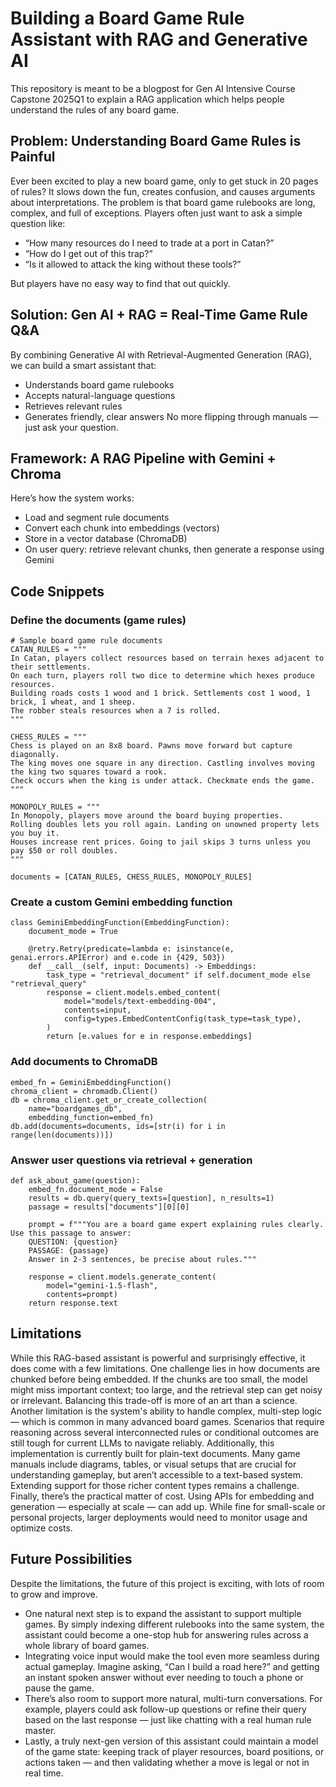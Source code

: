 # Building a Board Game Rule Assistant with RAG and Generative AI
This repository is meant to be a blogpost for Gen AI Intensive Course Capstone 2025Q1 to explain a RAG application which helps people understand the rules of any board game.

## Problem: Understanding Board Game Rules is Painful
Ever been excited to play a new board game, only to get stuck in 20 pages of rules? It slows down the fun, creates confusion, and causes arguments about interpretations. The problem is that board game rulebooks are long, complex, and full of exceptions. Players often just want to ask a simple question like:
- “How many resources do I need to trade at a port in Catan?”
- “How do I get out of this trap?”
- “Is it allowed to attack the king without these tools?”

But players have no easy way to find that out quickly.

## Solution: Gen AI + RAG = Real-Time Game Rule Q&A
By combining Generative AI with Retrieval-Augmented Generation (RAG), we can build a smart assistant that:
- Understands board game rulebooks
- Accepts natural-language questions
- Retrieves relevant rules
- Generates friendly, clear answers
No more flipping through manuals — just ask your question.

## Framework: A RAG Pipeline with Gemini + Chroma
Here’s how the system works:
- Load and segment rule documents
- Convert each chunk into embeddings (vectors)
- Store in a vector database (ChromaDB)
- On user query: retrieve relevant chunks, then generate a response using Gemini

## Code Snippets
### Define the documents (game rules)
```
# Sample board game rule documents
CATAN_RULES = """
In Catan, players collect resources based on terrain hexes adjacent to their settlements. 
On each turn, players roll two dice to determine which hexes produce resources. 
Building roads costs 1 wood and 1 brick. Settlements cost 1 wood, 1 brick, 1 wheat, and 1 sheep.
The robber steals resources when a 7 is rolled.
"""

CHESS_RULES = """
Chess is played on an 8x8 board. Pawns move forward but capture diagonally. 
The king moves one square in any direction. Castling involves moving the king two squares toward a rook.
Check occurs when the king is under attack. Checkmate ends the game.
"""

MONOPOLY_RULES = """
In Monopoly, players move around the board buying properties. 
Rolling doubles lets you roll again. Landing on unowned property lets you buy it.
Houses increase rent prices. Going to jail skips 3 turns unless you pay $50 or roll doubles.
"""

documents = [CATAN_RULES, CHESS_RULES, MONOPOLY_RULES]
```
### Create a custom Gemini embedding function
```
class GeminiEmbeddingFunction(EmbeddingFunction):
    document_mode = True
    
    @retry.Retry(predicate=lambda e: isinstance(e, genai.errors.APIError) and e.code in {429, 503})
    def __call__(self, input: Documents) -> Embeddings:
        task_type = "retrieval_document" if self.document_mode else "retrieval_query"
        response = client.models.embed_content(
            model="models/text-embedding-004",
            contents=input,
            config=types.EmbedContentConfig(task_type=task_type),
        )
        return [e.values for e in response.embeddings]
```

### Add documents to ChromaDB
```
embed_fn = GeminiEmbeddingFunction()
chroma_client = chromadb.Client()
db = chroma_client.get_or_create_collection(
    name="boardgames_db", 
    embedding_function=embed_fn)
db.add(documents=documents, ids=[str(i) for i in range(len(documents))])
```

### Answer user questions via retrieval + generation
```
def ask_about_game(question):
    embed_fn.document_mode = False
    results = db.query(query_texts=[question], n_results=1)
    passage = results["documents"][0][0]
    
    prompt = f"""You are a board game expert explaining rules clearly. Use this passage to answer:
    QUESTION: {question}
    PASSAGE: {passage}
    Answer in 2-3 sentences, be precise about rules."""
    
    response = client.models.generate_content(
        model="gemini-1.5-flash",
        contents=prompt)
    return response.text
```

## Limitations
While this RAG-based assistant is powerful and surprisingly effective, it does come with a few limitations. One challenge lies in how documents are chunked before being embedded. If the chunks are too small, the model might miss important context; too large, and the retrieval step can get noisy or irrelevant. Balancing this trade-off is more of an art than a science. Another limitation is the system's ability to handle complex, multi-step logic — which is common in many advanced board games. Scenarios that require reasoning across several interconnected rules or conditional outcomes are still tough for current LLMs to navigate reliably. Additionally, this implementation is currently built for plain-text documents. Many game manuals include diagrams, tables, or visual setups that are crucial for understanding gameplay, but aren’t accessible to a text-based system. Extending support for those richer content types remains a challenge. Finally, there’s the practical matter of cost. Using APIs for embedding and generation — especially at scale — can add up. While fine for small-scale or personal projects, larger deployments would need to monitor usage and optimize costs.

## Future Possibilities
Despite the limitations, the future of this project is exciting, with lots of room to grow and improve.
- One natural next step is to expand the assistant to support multiple games. By simply indexing different rulebooks into the same system, the assistant could become a one-stop hub for answering rules across a whole library of board games.
- Integrating voice input would make the tool even more seamless during actual gameplay. Imagine asking, “Can I build a road here?” and getting an instant spoken answer without ever needing to touch a phone or pause the game.
- There’s also room to support more natural, multi-turn conversations. For example, players could ask follow-up questions or refine their query based on the last response — just like chatting with a real human rule master.
- Lastly, a truly next-gen version of this assistant could maintain a model of the game state: keeping track of player resources, board positions, or actions taken — and then validating whether a move is legal or not in real time.

